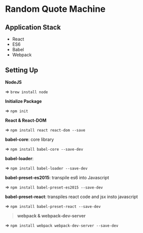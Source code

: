 # Random Quote Machine
## Application Stack
- React
- ES6
- Babel
- Webpack
## Setting Up
**NodeJS**

=> `brew install node`

**Initialize Package**

=> `npm init`

**React & React-DOM**

=> `npm install react react-dom --save`

**babel-core**: core library

=> `npm install babel-core --save-dev`

**babel-loader**: 

=> `npm install babel-loader --save-dev`

**babel-preset-es2015**: transpile es6 into Javascript

=> `npm install babel-preset-es2015 --save-dev`

**babel-preset-react**: transpiles react code and jsx insto javascript

=> `npm install babel-preset-react --save-dev`

> **webpack & webpack-dev-server**

=> `npm install webpack webpack-dev-server --save-dev`

